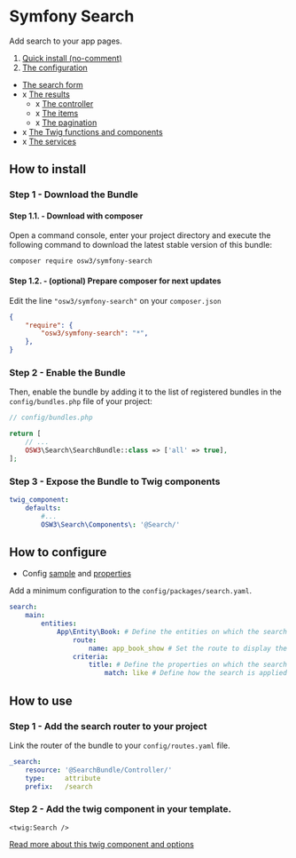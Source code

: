 # Symfony Search

Add search to your app pages.

1. [Quick install (no-comment)](./docs/install.no-comment.md)
2. [The configuration](./docs/config.md)
- [The search form](./docs/form.md)
- x [The results](./docs/results.md)
    - x [The controller](./docs/controller.md)
    - x [The items](./docs/item.md)
    - x [The pagination](./docs/pagination.md)
- x [The Twig functions and components](./docs/twig.md)
- x [The services](./docs/services.md)

## How to install

### Step 1 - Download the Bundle

#### Step 1.1. - Download with composer

Open a command console, enter your project directory and execute the
following command to download the latest stable version of this bundle:

```console
composer require osw3/symfony-search
```

#### Step 1.2. - (optional) Prepare composer for next updates

Edit the line `"osw3/symfony-search"` on your `composer.json`

```json 
{
    "require": {
        "osw3/symfony-search": "*",
    },
}
```

### Step 2 - Enable the Bundle

Then, enable the bundle by adding it to the list of registered bundles
in the `config/bundles.php` file of your project:

```php 
// config/bundles.php

return [
    // ...
    OSW3\Search\SearchBundle::class => ['all' => true],
];
```

### Step 3 - Expose the Bundle to Twig components

```yaml
twig_component:
    defaults:
        #...
        OSW3\Search\Components\: '@Search/'
```

## How to configure

- Config [sample](./docs/config.md#config-sample) and [properties](./docs/config.md#config-properties)

Add a minimum configuration to the `config/packages/search.yaml`.

```yaml 
search:
    main:
        entities: 
            App\Entity\Book: # Define the entities on which the search is applied
                route: 
                    name: app_book_show # Set the route to display the details of an entity
                criteria:
                    title: # Define the properties on which the search is applied
                        match: like # Define how the search is applied on the property
```

## How to use

### Step 1 - Add the search router to your project

Link the router of the bundle to your `config/routes.yaml` file.

```yaml
_search:
    resource: '@SearchBundle/Controller/'
    type:     attribute
    prefix:   /search
```

### Step 2 - Add the twig component in your template.

```twig
<twig:Search />
```

[Read more about this twig component and options](./docs/form.md)